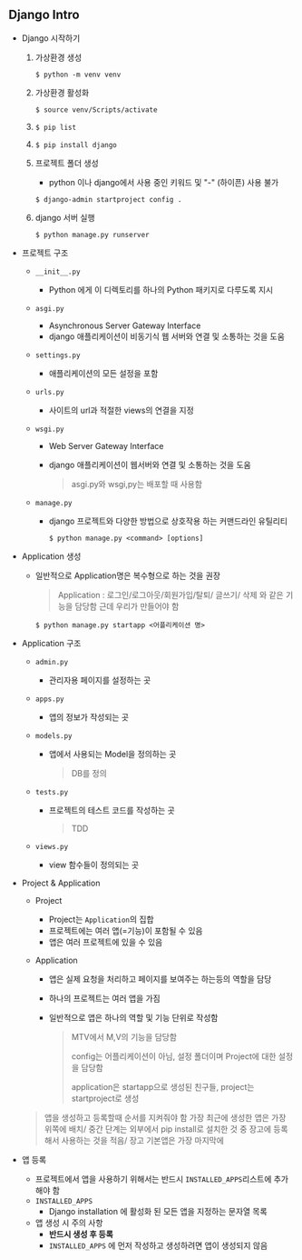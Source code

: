 ## Django Intro

* Django 시작하기
  1. 가상환경 생성 
  
     ````
     $ python -m venv venv 
     ````
  
  2. 가상환경 활성화
  
     ```
     $ source venv/Scripts/activate
     ```
  
  3. ```
     $ pip list
     ```
  
  4. ```
     $ pip install django
     ```
  
  5. 프로젝트 폴더 생성 
  
     + python 이나 django에서 사용 중인 키워드 및 "-" (하이픈) 사용 불가
  
     ```
     $ django-admin startproject config .
     ```
  
  6. django 서버 실행
  
     ```
     $ python manage.py runserver
     ```
  
     



* 프로젝트 구조

  * `__init__.py`

    * Python 에게 이 디렉토리를 하나의 Python 패키지로 다루도록 지시

  * `asgi.py`

    * Asynchronous Server Gateway Interface
    * django 애플리케이션이 비동기식 웹 서버와 연결 및 소통하는 것을 도움

  * `settings.py`

    * 애플리케이션의 모든 설정을 포함

  * `urls.py`

    * 사이트의 url과 적절한 views의 연결을 지정

  * `wsgi.py`

    * Web Server Gateway Interface

    * django 애플리케이션이 웹서버와 연결 및 소통하는 것을 도움

      > asgi.py와 wsgi,py는 배포할 때 사용함

  * `manage.py`

    * django 프로젝트와 다양한 방법으로 상호작용 하는 커맨드라인 유틸리티

      ```
      $ python manage.py <command> [options]
      ```





* Application 생성

  * 일반적으로 Application명은 복수형으로 하는 것을 권장

    > Application : 로그인/로그아웃/회원가입/탈퇴/ 글쓰기/ 삭제 와 같은 기능을 담당함 근데 우리가 만들어야 함

    ```
    $ python manage.py startapp <어플리케이션 명>
    ```

* Application 구조

  * `admin.py`

    * 관리자용 페이지를 설정하는 곳

  * `apps.py`

    * 앱의 정보가 작성되는 곳

  * `models.py`

    * 앱에서 사용되는 Model을 정의하는 곳

      > DB를 정의

  * `tests.py`

    * 프로젝트의 테스트 코드를 작성하는 곳

      > TDD

  * `views.py`

    * view 함수들이 정의되는 곳





* Project & Application

  * Project

    * Project는 `Application`의 집합
    * 프로젝트에는 여러 앱(=기능)이 포함될 수 있음
    * 앱은 여러 프로젝트에 있을 수 있음

  * Application

    * 앱은 실제 요청을 처리하고 페이지를 보여주는 하는등의 역할을 담당

    * 하나의 프로젝트는 여러 앱을 가짐

    * 일반적으로 앱은 하나의 역할 및 기능 단위로 작성함

      > MTV에서 M,V의 기능을 담당함
      >
      > config는 어플리케이션이 아님, 설정 폴더이며 Project에 대한 설정을 담당함
      >
      > application은 startapp으로 생성된 친구들, project는 startproject로 생성

  > 앱을 생성하고 등록할때 순서를 지켜줘야 함 가장 최근에 생성한 앱은 가장 위쪽에 배치/ 중간 단계는 외부에서 pip install로 설치한 것 중 장고에 등록해서 사용하는 것을 적음/ 장고 기본앱은 가장 마지막에



* 앱 등록
  * 프로젝트에서 앱을 사용하기 위해서는 반드시 `INSTALLED_APPS`리스트에 추가해야 함
  * `INSTALLED_APPS`
    * Django installation 에 활성화 된 모든 앱을 지정하는 문자열 목록
  * 앱 생성 시 주의 사항
    * **반드시 생성 후 등록**
    * `INSTALLED_APPS` 에 먼저 작성하고 생성하려면 앱이 생성되지 않음


